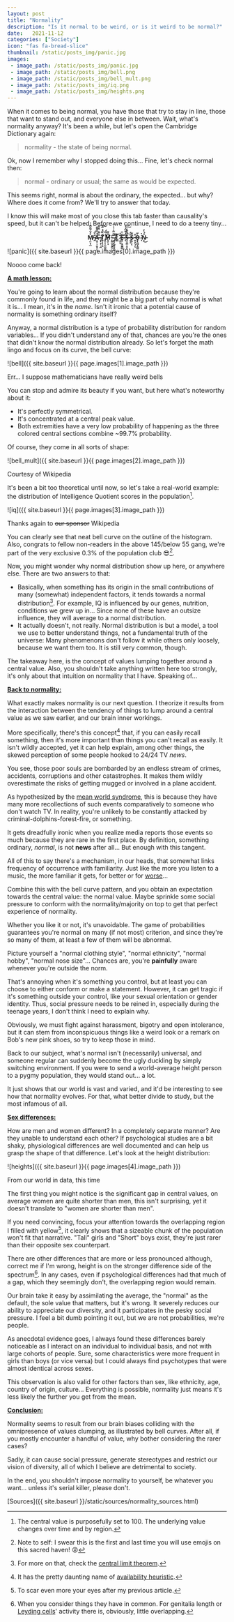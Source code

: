 ```yaml
---
layout: post
title: "Normality"
description: "Is it normal to be weird, or is it weird to be normal?"
date:   2021-11-12
categories: ["Society"]
icon: "fas fa-bread-slice"
thumbnail: /static/posts_img/panic.jpg
images:
 - image_path: /static/posts_img/panic.jpg
 - image_path: /static/posts_img/bell.png
 - image_path: /static/posts_img/bell_mult.png
 - image_path: /static/posts_img/iq.png
 - image_path: /static/posts_img/heights.png
---
```


When it comes to being normal, you have those that try to stay in line, those that want to stand out, and everyone else in between. Wait, what's normality anyway? It's been a while, but let's open the Cambridge Dictionary again:

> normality - the state of being normal.

Ok, now I remember why I stopped doing this... Fine, let's check normal then:

> normal - ordinary or usual; the same as would be expected.

This seems right, normal is about the ordinary, the expected... but why? Where does it come from? We'll try to answer that today.

I know this will make most of you close this tab faster than causality's speed, but it can't be helped. Before we continue, I need to do a teeny tiny...

<center><b>M̸̹̤͙̩̲̀̉̈́̃̆̅͗̾ ̵̭̈̀̈́A̶̠̥̹̹̤̥͔̍͛̑̎͌̈ͅ ̴̨̟̖͔̠̭̏̏̅͗̈̐͂͠Ṯ̸̘͓̖̦͍͊̏̈́͗̂͠ ̸̡̤̞͕͚̪͈̻͋̏̈́̕H̸̗̗͕̞̄̏͊ ̵̨̬̺͙̖̯̀̕ͅͅ ̴͙̹̗̤̞͉̙̙͊̋̿̾͛͛͋̚ ̷̡̩͕͈̜͔̩͍̂͠L̷͕͖͛͒ ̷̟̱̱͎͂̔E̴̛̥̹̙̥̮͇̻̐̎ ̵̹̋̍͛̅͆̽̉͠S̶̺̫̗̳͕͈̞̈̋̏̂̾̚͠ ̶̗̣̟͐̈́S̷̨͍̏͊ͅͅ ̵̱͙̗͉͎͒ͅÒ̴̧̢͇̬͎̳̳͂ ̴͑̇ͅN̵̗̈́̍̓͜</b></center>

![panic]({{ site.baseurl }}{{ page.images[0].image_path }})
<p class="legend">Noooo come back!</p>

<ins>**A math lesson:**</ins>

You're going to learn about the normal distribution because they're commonly found in life, and they might be a big part of why normal is what it is... I mean, it's in the *name*. Isn't it ironic that a potential cause of normality is something ordinary itself?

Anyway, a normal distribution is a type of probability distribution for random variables... If you didn't understand any of that, chances are you're the ones that didn't know the normal distribution already. So let's forget the math lingo and focus on its curve, the bell curve:

![bell]({{ site.baseurl }}{{ page.images[1].image_path }})
<p class="legend">Err... I suppose mathematicians have really weird bells</p>

You can stop and admire its beauty if you want, but here what's noteworthy about it:
* It's perfectly symmetrical.
* It's concentrated at a central peak value.
* Both extremities have a very low probability of happening as the three colored central sections combine \~99.7% probability.

Of course, they come in all sorts of shape:

![bell_mult]({{ site.baseurl }}{{ page.images[2].image_path }})
<p class="legend">Courtesy of Wikipedia</p>

It's been a bit too theoretical until now, so let's take a real-world example: the distribution of Intelligence Quotient scores in the population[^1].

![iq]({{ site.baseurl }}{{ page.images[3].image_path }})
<p class="legend">Thanks again to <strike>our sponsor</strike> Wikipedia</p>

You can clearly see that neat bell curve on the outline of the histogram. Also, congrats to fellow non-readers in the above 145/below 55 gang, we're part of the very exclusive 0.3% of the population club 😎[^2].

Now, you might wonder why normal distribution show up here, or anywhere else. There are two answers to that:
* Basically, when something has its origin in the small contributions of many (somewhat) independent factors, it tends towards a normal distribution[^3]. For example, IQ is influenced by our genes, nutrition, conditions we grew up in... Since none of these have an outsize influence, they will average to a normal distribution.
* It actually doesn't, not really. Normal distribution is but a model, a tool we use to better understand things, not a fundamental truth of the universe: Many phenomenons don't follow it while others only loosely, because we want them too. It is still very common, though.

The takeaway here, is the concept of values lumping together around a central value. Also, you shouldn't take anything written here too strongly, it's only about that intuition on normality that I have. Speaking of...

<ins>**Back to normality:**</ins>

What exactly makes normality is our next question. I theorize it results from the interaction between the tendency of things to lump around a central value as we saw earlier, and our brain inner workings.

More specifically, there's this concept[^4] that, if you can easily recall something, then it's more important than things you can't recall as easily. It isn't wildly accepted, yet it can help explain, among other things, the skewed perception of some people hooked to 24/24 TV *news*.

You see, those poor souls are bombarded by an endless stream of crimes, accidents, corruptions and other catastrophes. It makes them wildly overestimate the risks of getting mugged or involved in a plane accident.

As hypothesized by the [mean world syndrome](https://en.wikipedia.org/wiki/Mean_world_syndrome), this is because they have many more recollections of such events comparatively to someone who don't watch TV. In reality, you're unlikely to be constantly attacked by criminal-dolphins-forest-fire, or something.

It gets dreadfully ironic when you realize media reports those events so much because they are rare in the first place. By definition, something ordinary, *normal*, is not **news** after all... But enough with this tangent.

All of this to say there's a mechanism, in our heads, that somewhat links frequency of occurrence with familiarity. Just like the more you listen to a music, the more familiar it gets, for better or for [worse](https://www.youtube.com/watch?v=XqZsoesa55w)...

Combine this with the bell curve pattern, and you obtain an expectation towards the central value: the normal value. Maybe sprinkle some social pressure to conform with the normality/majority on top to get that perfect experience of normality.

Whether you like it or not, it's unavoidable. The game of probabilities guarantees you're normal on many (if not most) criterion, and since they're so many of them, at least a few of them will be abnormal.

Picture yourself a "normal clothing style", "normal ethnicity", "normal hobby", "normal nose size"... Chances are, you're **painfully** aware whenever you're outside the norm.

That's annoying when it's something you control, but at least you can choose to either conform or make a statement. However, it can get tragic if it's something outside your control, like your sexual orientation or gender identity. Thus, social pressure needs to be reined in, especially during the teenage years, I don't think I need to explain why.

Obviously, we must fight against harassment, bigotry and open intolerance, but it can stem from inconspicuous things like a weird look or a remark on Bob's new pink shoes, so try to keep those in mind.

Back to our subject, what's normal isn't (necessarily) universal, and someone regular can suddenly become the ugly duckling by simply switching environment. If you were to send a world-average height person to a pygmy population, they would stand out... a lot.

It just shows that our world is vast and varied, and it'd be interesting to see how that normality evolves. For that, what better divide to study, but the most infamous of all.

<ins>**Sex differences:**</ins>

How are men and women different? In a completely separate manner? Are they unable to understand each other? If psychological studies are a bit shaky, physiological differences are well documented and can help us grasp the shape of that difference. Let's look at the height distribution:

![heights]({{ site.baseurl }}{{ page.images[4].image_path }})
<p class="legend">From our world in data, this time</p>

The first thing you might notice is the significant gap in central values, on average women are quite shorter than men, this isn't surprising, yet it doesn't translate to "women are shorter than men".

If you need convincing, focus your attention towards the overlapping region I filled with yellow[^5], it clearly shows that a sizeable chunk of the population won't fit that narrative. "Tall" girls and "Short" boys exist, they're just rarer than their opposite sex counterpart.

There are other differences that are more or less pronounced although, correct me if I'm wrong, height is on the stronger difference side of the spectrum[^6]. In any cases, even if psychological differences had that much of a gap, which they seemingly don't, the overlapping region would remain.

Our brain take it easy by assimilating the average, the "normal" as the default, the sole value that matters, but it's wrong. It severely reduces our ability to appreciate our diversity, and it participates in the pesky social pressure. I feel a bit dumb pointing it out, but we are not probabilities, we're people.

As anecdotal evidence goes, I always found these differences barely noticeable as I interact on an individual to individual basis, and not with large cohorts of people. Sure, some characteristics were more frequent in girls than boys (or vice versa) but I could always find psychotypes that were almost identical across sexes.

This observation is also valid for other factors than sex, like ethnicity, age, country of origin, culture... Everything is possible, normality just means it's less likely the further you get from the mean.

<ins>**Conclusion:**</ins>

Normality seems to result from our brain biases colliding with the omnipresence of values clumping, as illustrated by bell curves. After all, if you mostly encounter a handful of value, why bother considering the rarer cases?

Sadly, it can cause social pressure, generate stereotypes and restrict our vision of diversity, all of which I believe are detrimental to society.

In the end, you shouldn't impose normality to yourself, be whatever you want... unless it's serial killer, please don't.

[Sources]({{ site.baseurl }}/static/sources/normality_sources.html)

[^1]: The central value is purposefully set to 100. The underlying value changes over time and by region.

[^2]: Note to self: I swear this is the first and last time you will use emojis on this sacred haven! 😡

[^3]: For more on that, check the [central limit theorem](https://en.wikipedia.org/wiki/Central_limit_theorem).

[^4]: It has the pretty daunting name of [availability heuristic](https://en.wikipedia.org/wiki/Availability_heuristic).

[^5]: To scar even more your eyes after my previous article.

[^6]: When you consider things they have in common. For genitalia length or [Leyding cells](https://en.wikipedia.org/wiki/Leydig_cell)' activity there is, obviously, little overlapping.